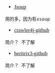 <span  style="font-family: Simsun,serif; font-size: 17px; ">

- [Jsoup](https://github.com/jhy/jsoup)
~~~
用的多，因为有xsoup
~~~
- [crawler4j-github](https://github.com/yasserg/crawler4j)
~~~
简介？ 不了解
~~~
- [heritrix3-github](https://github.com/internetarchive/heritrix3)
~~~
简介？ 不了解
~~~


</span>